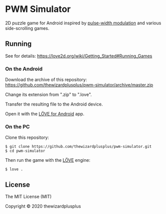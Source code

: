 # PWM Simulator

2D puzzle game for Android inspired by [pulse-width modulation](https://en.wikipedia.org/wiki/Pulse-width_modulation) and various side-scrolling games.

## Running

See for details: <https://love2d.org/wiki/Getting_Started#Running_Games>

### On the Android

Download the archive of this repository: <https://github.com/thewizardplusplus/pwm-simulator/archive/master.zip>

Change its extension from ".zip" to ".love".

Transfer the resulting file to the Android device.

Open it with the [LÖVE for Android](https://play.google.com/store/apps/details?id=org.love2d.android) app.

### On the PC

Clone this repository:

```
$ git clone https://github.com/thewizardplusplus/pwm-simulator.git
$ cd pwm-simulator
```

Then run the game with the [LÖVE](https://love2d.org/) engine:

```
$ love .
```

## License

The MIT License (MIT)

Copyright &copy; 2020 thewizardplusplus
